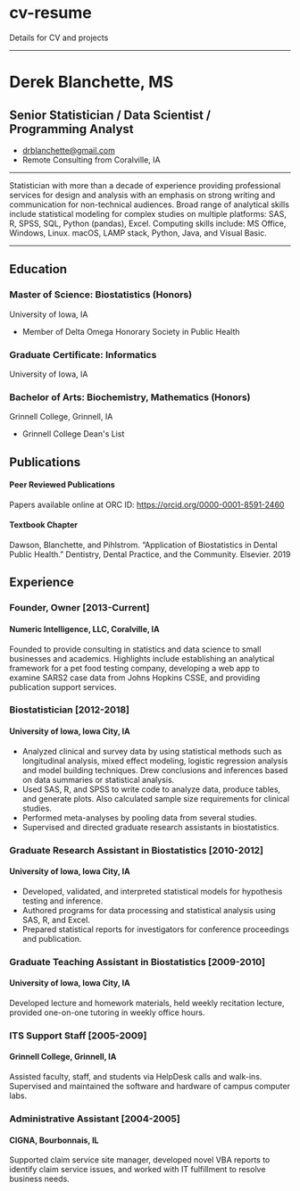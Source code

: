 # cv-resume
Details for CV and projects
<hr>

# Derek Blanchette, MS

## Senior Statistician / Data Scientist / Programming Analyst
* drblanchette@gmail.com
* Remote Consulting from Coralville, IA
<hr>
Statistician with more than a decade of experience providing professional services for design and analysis with an emphasis on strong writing and communication for non-technical audiences. Broad range of analytical skills include statistical modeling for complex studies on multiple platforms: SAS, R, SPSS, SQL, Python (pandas), Excel. Computing skills include: MS Office, Windows, Linux. macOS, LAMP stack, Python, Java, and Visual Basic.
<hr>

## Education
### Master of Science: Biostatistics (Honors)
University of Iowa, IA
* Member of Delta Omega Honorary Society in Public Health
### Graduate Certificate: Informatics
University of Iowa, IA
### Bachelor of Arts: Biochemistry, Mathematics (Honors)
Grinnell College, Grinnell, IA
* Grinnell College Dean's List

## Publications
#### Peer Reviewed Publications
Papers available online at ORC ID: https://orcid.org/0000-0001-8591-2460

#### Textbook Chapter
Dawson, Blanchette, and Pihlstrom. “Application of Biostatistics in Dental Public Health.” Dentistry, Dental Practice, and the Community. Elsevier. 2019

## Experience
### Founder, Owner  [2013-Current]
#### Numeric Intelligence, LLC, Coralville, IA 
Founded to provide consulting in statistics and data science to small businesses and academics. Highlights include establishing an analytical framework for a pet food testing company, developing a web app to examine SARS2 case data from Johns Hopkins CSSE, and providing publication support services.

### Biostatistician  [2012-2018]
#### University of Iowa, Iowa City, IA
* Analyzed clinical and survey data by using statistical methods such as longitudinal analysis, mixed effect modeling, logistic regression analysis and model building techniques. Drew conclusions and inferences based on data summaries or statistical analysis.
* Used SAS, R, and SPSS to write code to analyze data, produce tables, and generate plots. Also calculated sample size requirements for clinical studies.
* Performed meta-analyses by pooling data from several studies.
* Supervised and directed graduate research assistants in biostatistics.

### Graduate Research Assistant in Biostatistics  [2010-2012]
#### University of Iowa, Iowa City, IA
* Developed, validated, and interpreted statistical models for hypothesis testing and inference.
* Authored programs for data processing and statistical analysis using SAS, R, and Excel.
* Prepared statistical reports for investigators for conference proceedings and publication.

### Graduate Teaching Assistant in Biostatistics  [2009-2010]
#### University of Iowa, Iowa City, IA
Developed lecture and homework materials, held weekly recitation lecture, provided one-on-one tutoring in weekly office hours.

### ITS Support Staff  [2005-2009]
#### Grinnell College, Grinnell, IA
Assisted faculty, staff, and students via HelpDesk calls and walk-ins. Supervised and maintained the software and hardware of campus computer labs.

### Administrative Assistant  [2004-2005]
#### CIGNA, Bourbonnais, IL
Supported claim service site manager, developed novel VBA reports to identify claim service issues, and worked with IT fulfillment to resolve business needs.
